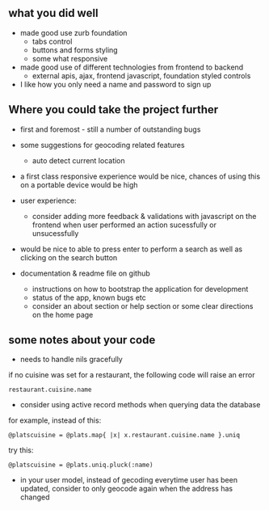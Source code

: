 
what you did well
-----------------

* made good use zurb foundation
  - tabs control
  - buttons and forms styling
  - some what responsive
* made good use of different technologies from frontend to backend
  - external apis, ajax, frontend javascript, foundation styled controls
* I like how you only need a name and password to sign up


Where you could take the project further
----------------------------------------

* first and foremost - still a number of outstanding bugs
* some suggestions for geocoding related features
  - auto detect current location

* a first class responsive experience would be nice, chances of using this on a portable device would be high

* user experience:
  - consider adding more feedback & validations with javascript on the frontend when user performed an action sucessfully or unsucessfully  

* would be nice to able to press enter to perform a search as well as clicking on the search button
* documentation & readme file on github
  - instructions on how to bootstrap the application for development
  - status of the app, known bugs etc
  - consider an about section or help section or some clear directions on the home page

some notes about your code
-----------------------------

* needs to handle nils gracefully

if no cuisine was set for a restaurant, the following code will raise an error

    restaurant.cuisine.name


* consider using active record methods when querying data the database

for example, instead of this:

    @platscuisine = @plats.map{ |x| x.restaurant.cuisine.name }.uniq

try this:

    @platscuisine = @plats.uniq.pluck(:name)

* in your user model, instead of gecoding everytime user has been updated, consider to only geocode again when the address has changed 
